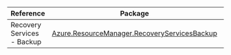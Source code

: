 | Reference | Package | Source |
|---|---|---|
|Recovery Services - Backup|[Azure.ResourceManager.RecoveryServicesBackup](https://www.nuget.org/packages/Azure.ResourceManager.RecoveryServicesBackup)|[Github](https://github.com/Azure/azure-sdk-for-net/blob/main/sdk/recoveryservices-backup/Azure.ResourceManager.RecoveryServicesBackup)|
